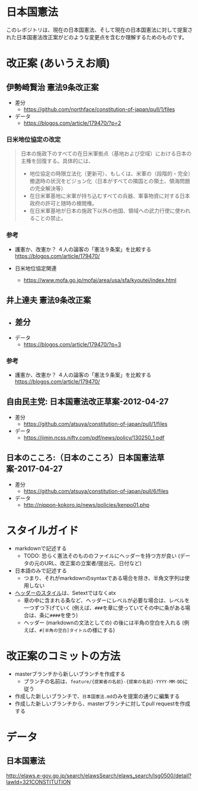 # 日本国憲法

このレポジトリは、現在の日本国憲法、そして現在の日本国憲法に対して提案された日本国憲法改正案がどのような変更点を含むか理解するためのものです。


# 改正案 (あいうえお順)

## 伊勢崎賢治 憲法9条改正案

- 差分
  - https://github.com/northface/constitution-of-japan/pull/1/files
- データ
  - https://blogos.com/article/179470/?p=2

### 日米地位協定の改定
 > 日本の施政下のすべての在日米軍拠点（基地および空域）における日本の主権を回復する。具体的には、
 > - 地位協定の時限立法化（更新可）、もしくは、米軍の（段階的・完全）撤退時の状況をビジョン化（日本がすべての隣国との領土、領海問題の完全解決等）
 > - 在日米軍基地に米軍が持ち込むすべての兵器、軍事物資に対する日本政府の許可と随時の検閲権。
 > - 在日米軍基地が日本の施政下以外の他国、領域への武力行使に使われることの禁止。

### 参考
- 護憲か、改憲か？ ４人の論客の「憲法９条案」を比較する
　　https://blogos.com/article/179470/
  
- 日米地位協定関連
  - https://www.mofa.go.jp/mofaj/area/usa/sfa/kyoutei/index.html

## 井上達夫 憲法9条改正案

- 差分
  - 
- データ
  - https://blogos.com/article/179470/?p=3
  
### 参考
- 護憲か、改憲か？ ４人の論客の「憲法９条案」を比較する
　　https://blogos.com/article/179470/

## 自由民主党: 日本国憲法改正草案-2012-04-27

- 差分
  - https://github.com/atsuya/constitution-of-japan/pull/1/files
- データ
  - https://jimin.ncss.nifty.com/pdf/news/policy/130250_1.pdf

## 日本のこころ:（日本のこころ）日本国憲法草案-2017-04-27

- 差分
  - https://github.com/atsuya/constitution-of-japan/pull/6/files
- データ
  - http://nippon-kokoro.jp/news/policies/kenpo01.php
  
# スタイルガイド

- markdownで記述する
  - TODO: 恐らく憲法そのもののファイルにヘッダーを持つ方が良い (データの元のURL、改正案の立案者/提出元、日付など)
- 日本語のみで記述する
  - つまり、それがmarkdownのsyntaxである場合を除き、半角文字列は使用しない
- [ヘッダーのスタイル](https://daringfireball.net/projects/markdown/syntax#header)は、Setextではなくatx
  - 章の中に含まれる条など、ヘッダーにレベルが必要な場合は、レベルを一つずつ下げていく (例えば、`###`を章に使っていてその中に条がある場合は、条に`####`を使う)
  - ヘッダー (markdownの文法としての) の後には半角の空白を入れる (例えば、`#[半角の空白]タイトル`の様にする)


# 改正案のコミットの方法

- masterブランチから新しいブランチを作成する
  - ブランチの名前は、``feature/{提案者の名前}-{提案の名前}-YYYY-MM-DD``に従う
- 作成した新しいブランチで、``日本国憲法.md``のみを提案の通りに編集する
- 作成した新しいブランチから、masterブランチに対してpull requestを作成する


# データ

## 日本国憲法

http://elaws.e-gov.go.jp/search/elawsSearch/elaws_search/lsg0500/detail?lawId=321CONSTITUTION
